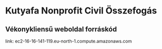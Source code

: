 # Kutyafa Nonprofit Civil Összefogás 
## Vékonykliensű weboldal forráskód
link: ec2-16-16-141-119.eu-north-1.compute.amazonaws.com
